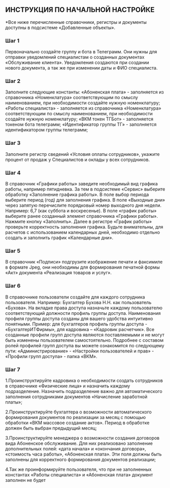 ## ИНСТРУКЦИЯ ПО НАЧАЛЬНОЙ НАСТРОЙКЕ
*Все ниже перечисленные справочники, регистры и документы доступны в подсистеме «Добавленные объекты».
### Шаг 1
Первоначально создайте группу и бота в Телеграмм. Они нужны для отправки уведомлений специалистам о созданных документах «Обслуживание клиента». Уведомления создаются при создании нового документа, а так же при изменении даты и ФИО специалиста.

### Шаг 2
Заполните следующие константы: 
«Абоненская плата» - заполняется из справочника «Номенклатура» соответствующим по смыслу наименованием, при необходимости создайте нужную номенклатуру;
«Работы специалиста» - заполняется из справочника «Номенклатура» соответствующим по смыслу наименованием, при необходимости создайте нужную номенклатуру;
«ВКМ токен ТГБот» - заполняется токеном бота телеграмм;
«Идентификатор группы ТГ» - заполняется идентификатором группы телеграмм;

### Шаг 3
Заполните регистр сведений «Условия оплаты сотрудников», укажите процент от продаж у Специалистов и оклады у всех сотрудников.

### Шаг 4
В справочник «Графики работы» заведите необходимый вид графика работы, например пятидневка.
За тем в подсистеме «Сервис» выберите обработку «Заполнение графика работы». 
В поле выбор периода выберите период (год) для заполнения графика. В поле «Выходные дни» через запятую перечислите порядковый номер выходного дня недели. Например: 6,7 (как суббота и воскресенье).
В поле «график работы» выберите ранее созданный элемент справочника «Графики работы».
Нажмите кнопку «Заполнить». Далее в регистре «График работы» проверьте корректность заполнения графика. Будьте внимательны, для расчетов с использованием календарных дней, необходимо отдельно создать и заполнить график «Календарные дни».

### Шаг 5
В справочник «Подписи» подгрузите изображение печати и факсимиле в формате Jpeg, они необходимы для формирования печатной формы «Акт» документа «Реализация товаров и услуг».


### Шаг 6
В справочнике пользователи создайте для каждого сотрудника пользователя. 
Например: Бухгалтер Бухова Н.Н. как пользователь «Бухова». 
На вкладке права доступа назначьте каждому пользователю соответствующий должности профиль группы доступа.
Наименования профиля группы доступа  созданы для вашего удобства интуитивно понятными. Пример: для бухгалтеров профиль группы доступа - «БухгалтерИТФирмы», для кадровика – «Кадровик расчетчик».
Все созданные профили групп доступа являются поставляемыми и не могут быть изменены пользователем самостоятельно. Подробнее с составом ролей профилей групп доступа вы можете ознакомится по следующему пути: «Администрирование» - «Настройки пользователей и прав» - «Профили групп доступа» - папка «ВКМ».

### Шаг 7 
1.Проинструктируйте кадровика о необходимости создать сотрудников в справочнике «Физические лица» и назначить каждому подразделение. Назначить подразделение важно для автоматического заполнения сотрудниками документов «Начисление заработной платы»;

2.Проинструктируйте бухгалтера о возможности автоматического формирования документов по реализации за месяц с помощью обработки «ВКМ массовое создание актов». Период в обработке должен быть выбран предыдущий месяц;

3.Проинструктируйте менеджера о возможности создания договоров вида Абоненское обслуживание. Для них реализовано заполнение дополнительных полей: «дата начала» и «окончания договора», «стоимость часа работы», «Абоненская плата». Эти поля должны быть заполнены для корректного формирования документов реализации;

4.Так же проинформируйте пользователя, что при не заполненных константах «Работы специалиста» и «Абоненская плата» документ заполнен не будет

